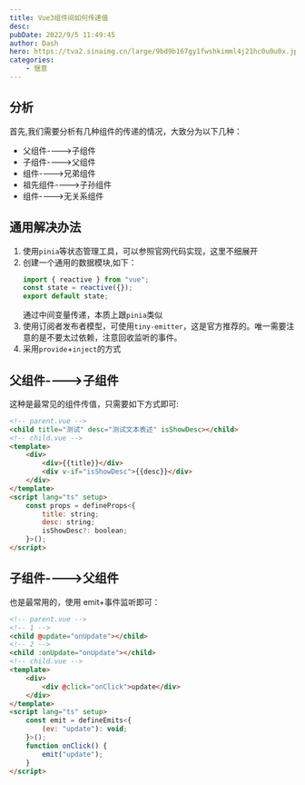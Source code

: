 ```yaml
---
title: Vue3组件间如何传递值
desc:
pubDate: 2022/9/5 11:49:45
author: Dash
hero: https://tva2.sinaimg.cn/large/9bd9b167gy1fwshkimml4j21hc0u0u0x.jpg
categories:
    - 惬意
---
```


## 分析

首先,我们需要分析有几种组件的传递的情况，大致分为以下几种：

-   父组件---->子组件
-   子组件---->父组件
-   组件---->兄弟组件
-   祖先组件---->子孙组件
-   组件---->无关系组件

## 通用解决办法

1. 使用`pinia`等状态管理工具，可以参照官网代码实现，这里不细展开
2. 创建一个通用的数据模块,如下：
    ```ts
    import { reactive } from "vue";
    const state = reactive({});
    export default state;
    ```
    通过中间变量传递，本质上跟`pinia`类似
3. 使用订阅者发布者模型，可使用`tiny-emitter`，这是官方推荐的。唯一需要注意的是不要太过依赖，注意回收监听的事件。
4. 采用`provide`+`inject`的方式
    
## 父组件---->子组件

这种是最常见的组件传值，只需要如下方式即可:

```html 父子组件传值
<!-- parent.vue -->
<child title="测试" desc="测试文本表述" isShowDesc></child>
<!-- child.vue -->
<template>
    <div>
        <div>{{title}}</div>
        <div v-if="isShowDesc">{{desc}}</div>
    </div>
</template>
<script lang="ts" setup>
    const props = defineProps<{
        title: string;
        desc: string;
        isShowDesc?: boolean;
    }>();
</script>
```

## 子组件---->父组件

也是最常用的，使用 emit+事件监听即可：

```html 子父组件传值
<!-- parent.vue -->
<!-- 1 -->
<child @update="onUpdate"></child>
<!-- 2 -->
<child :onUpdate="onUpdate"></child>
<!-- child.vue -->
<template>
    <div>
        <div @click="onClick">update</div>
    </div>
</template>
<script lang="ts" setup>
    const emit = defineEmits<{
        (ev: "update"): void;
    }>();
    function onClick() {
        emit("update");
    }
</script>
```
